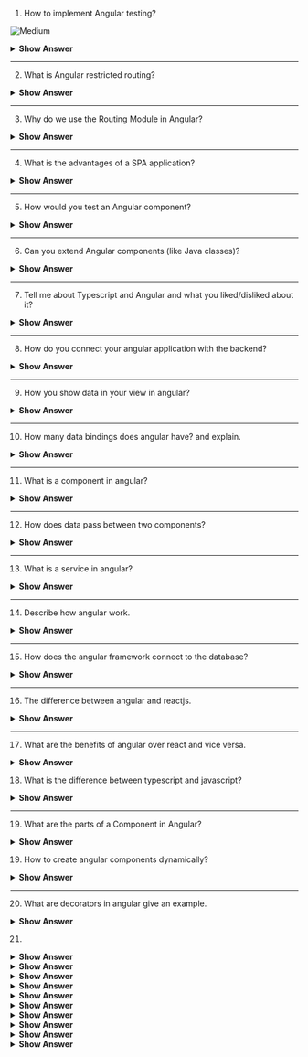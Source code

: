 1. How to implement Angular testing?

![Medium](https://github.com/revaturelabs/interviewquestions/blob/dev/ComplexityTags/Medium%20(2).svg)

<details><summary><b>Show Answer</b></summary>

 <blockquote>
   Angular testing is implemented using Karma and Jasmine.
   
  - The `ng test` command is used to run the tests.
  - Karma checks for `component_name.spec.ts` file to run the tests.
  - Jasmine has inbuilt funtions like `describe()` and `it()` to write tests.
  
  </blockquote>
</details>

---

2. What is Angular restricted routing?
<details><summary><b>Show Answer</b></summary>

 <blockquote>

Angular restricted routing is used to implemenent Autentication and Role based authorization in an application.

 To implement Angular restricted routing, one can use the Angular Router's canActivate guard to check if a user has the necessary permissions to access a particular route. If the user is not authorized, the guard can redirect them to a different route or display an error message.

  </blockquote>
</details>

---

3. Why do we use the Routing Module in Angular?


<details><summary><b>Show Answer</b></summary>

 <blockquote>

 Routing module is used to navigate between different components in an Angular application.

  </blockquote>
</details>

---

4. What is the advantages of a SPA application?

<details><summary><b>Show Answer</b></summary>

SPA (Single Page Application) is a web application that dynamically rewrites a single web page with new data from the server.

### The advantages of using SPA's are:

- **Quick loading time**: Unlike MPA (Multi-page application) HTML page is loaded only once in SPA.
- **fluid user experience**: SPA's provide an experience like a desktop or mobile app.
- **Ease in building feature-rich apps**: Adding new features to a web application is easy in SPA.
- **Less bandwidth use**: SPA's load page only once. So, they consume less bandwidth.

 <blockquote>

  </blockquote>
</details>

---

5. How would you test an Angular component?

<details><summary><b>Show Answer</b></summary>

 <blockquote>

 To test an Angular component, you need have a `component_name.spec.ts` file, write tests for the component's logic and template by using the functions like `describe()` and `it()`, run the tests using `ng test` command, and debug any issues that arise.

  </blockquote>
</details>

---

6. Can you extend Angular components (like Java classes)?


<details><summary><b>Show Answer</b></summary>

 <blockquote>

 Every Angular component has a TypeScript class, which can be extended by other TypeScript classes. So, all the functionalities of a componenet mentioned in the class can be inherited by extending the class.

  </blockquote>
</details>

---

7. Tell me about Typescript and Angular and what you liked/disliked about it?

<details><summary><b>Show Answer</b></summary>

 <blockquote>

 **TypeScript:** TypeScript is a powerful and flexible language that combines the best features of JavaScript with additional features that improve code quality and developer productivity like Optional static typing, Object-oriented programming, Better tooling and editor support, Code readability etc.

 **Angular:** Angular is a framework built on TypeScript.

 Few advantages of Angular are:

 1. Developing Large scale dynamic applications

   - Reusable components make it easier to build and manage complex architecture and dynamic elements.

2. Developing PWAs and SPAs

   - Progressive Web Applications (PWA): A website that is similar to a mobile app is called PWA. The goal of PWA is to blur the gap between native apps and the mobile web.

   - Single Page Application (SPA): A single page application is a web app which is built with multiple components, unlike normal web pages, SPA's are loaded only once and they improve the user experience by avoiding multiple web pages and waiting time to load the webpages.

3. Developing cross-platform applications

   - Angular web apps are compatible with both desktop and mobile.

4. You have a massive project with massive team

   - Many developers can work on the same Angular project without any maintenance and error debugging issues.

  </blockquote>
</details>

---

8. How do you connect your angular application with the backend?


<details><summary><b>Show Answer</b></summary>

 <blockquote>

 The Angular application communicates with the backend using HttpClient Module. The HTTP methods like post, get, delete and patch are used to send a HTTP request to the backend and get the response. Normally these methods are written in a Service which can be injected in any Angular component.

  </blockquote>
</details>

---

9. How you show data in your view in angular?


<details><summary><b>Show Answer</b></summary>

 <blockquote>

The ways to show data in a view are:

**One way binding**

1. Text Interpolations: Text interpolation is a one-way transfer of data from a TypeScript file in a model to an HTML template.
2. Property Binding: The properties of HTML elements in the template can be dynamically modified by transferring data from TypeScript. it is used to set a specific element property.
3. Event Binding: Listens for an element change event. Mostly event binding is used to listen to user actions.

**Two way binding**

Conventionally two-way binding is achieved by combining property binding/text interpolation and event binding, but in Angular, this is achieved by "[()]". Two-way binding is used to listen for events and update values.

**Directives**

Angular comes with built-in directives that allow you to add additional functionality to your HTML elements. Structural directices, attribute directives and component directives are the different types of built-in directives.

  </blockquote>
</details>

---

10. How many data bindings does angular have? and explain.

<details><summary><b>Show Answer</b></summary>

 <blockquote>

 In Angular there are two types of data binding

**One way binding**

1. Text Interpolations: Text interpolation is a one-way transfer of data from a TypeScript file in a model to an HTML template.
2. Property Binding: The properties of HTML elements in the template can be dynamically modified by transferring data from TypeScript. it is used to set a specific element property.
3. Event Binding: Listens for an element change event. Mostly event binding is used to listen to user actions.

**Two way binding**

Conventionally two-way binding is achieved by combining property binding/text interpolation and event binding, but in Angular, this is achieved by "[()]". Two-way binding is used to listen for events and update values.

  </blockquote>
</details>

---

11. What is a component in angular?

<details><summary><b>Show Answer</b></summary>

 <blockquote>

Components are building blocks of Angular applications. `@Component`, is the component decorator which marks the class as an Angular component and provides metadata about how the component works during the runtime.

A component consists of:
1. An HTML template.
2. A CSS selector.
3. Optional CSS Styles applied to the template
4. A TypeScript class that defines the behaviour of the component.

  </blockquote>
</details>

---

12. How does data pass between two components?


<details><summary><b>Show Answer</b></summary>

 <blockquote>

There are multiple ways to pass data betweeen two components in Angular. 

**1. Parent and Child components:**

Angular uses `@Input` and `@Output` decorators to flow data between components. If we have to pass data into a component we use the `@Input` decorator, and if we have to emit the event or data from a component we use the `@Output` decorator with the `EventEmitter` API.

**2. Services:**

A service is a singleton object that can be injected into multiple components. Components can then use the service to retrieve or update data, and the service can keep track of the state of the data.

**3. RxJS**

RxJS is a reactive programming library that can be used in Angular to pass data between components. RxJS provides observable and subscriber patterns that can be used to asynchronously pass data between components.

  </blockquote>
</details>

---

13. What is a service in angular?


<details><summary><b>Show Answer</b></summary>

 <blockquote>

**Service** : A TypeScript class to share data or functionality throughout the application.

Uses of service:

- Code reuse
- Cross-component communication


  </blockquote>
</details>

---

14. Describe how angular work.
<details><summary><b>Show Answer</b></summary>

 <blockquote>

Angular is a framework built on TypeScript. Angular includes:

- A component-based framework to create single-page applications and scalable applications.
- A collection of well-defined libraries that include many features like routing, and client-server management etc.
- Tools to develop, build, test and deploy a front-end application.

  </blockquote>
</details>

---

15. How does the angular framework connect to the database? 

<details><summary><b>Show Answer</b></summary>

 <blockquote>

 Angular application is not directly connected to the database. The Angular application sends HTTP requests to the Backend application which is connected to the database. The backend will perform the necessary operations and provides the response to the Angular applcation.

  </blockquote>
</details>

---

16. The difference between angular and reactjs.

<details><summary><b>Show Answer</b></summary>

 <blockquote>

Angular and React are both popular front-end development frameworks used to build dynamic and interactive web applications. 

The differences between Angular and react:

1. **Language:** Angular is written in TypeScript, a superset of JavaScript that adds static type checking and other features, while React is written in plain JavaScript.

2. **Architecture:** Angular follows a component-based architecture where everything is a component, including services and directives, while React uses a more functional approach where components are defined as functions.

3.  **Data binding:** Angular uses two-way data binding, where changes in the model are automatically reflected in the view and vice versa, while React uses one-way data binding, where data flows from parent components to child components.

4. **Template system:** Angular uses an HTML-based template system with special syntax and directives for dynamic rendering, while React uses a JSX syntax that allows developers to write HTML-like code directly in their JavaScript.

5. **State management:** Angular comes with built-in state management tools like RxJS and ngRx, while React relies on third-party libraries like Redux or the newer Context API for state management.

  </blockquote>
</details>

---

17. What are the benefits of angular over react and vice versa.


<details><summary><b>Show Answer</b></summary>

 <blockquote>

### Benefits of Angular :

- **Comprehensive framework:** Angular is a complete framework that comes with everything you need to build a web application, including routing, state management, and testing tools. This means that developers don't need to spend time choosing and integrating different libraries, making it a good choice for large and complex projects.

- **Strong typing:** Angular is written in TypeScript, a superset of JavaScript that adds static typing and other features to the language. This makes it easier to catch errors at compile time and maintain large codebases.

- **Dependency injection:** Angular's built-in dependency injection system makes it easy to manage dependencies between components and services.

- **Performance:** Angular's change detection mechanism is highly optimized, So it's suitable for large and complex applications.

### Benefits of React:

**Virtual DOM:** React uses a virtual DOM, which is a lightweight representation of the actual DOM. This allows React to efficiently update only the parts of the DOM that have changed, leading to better performance.

**Flexibility:** React is a lightweight library that can be used with other libraries and frameworks. This makes it a good choice for smaller projects and for integrating with existing codebases.

**JSX:** React's use of JSX, a syntax extension that allows you to write HTML-like code in JavaScript, makes it easier to write and read complex UI components.


  </blockquote>
</details>

18. What is the difference between typescript and javascript?
  

<details><summary><b>Show Answer</b></summary>

 <blockquote>

 Few differnces between TypeScript and JavaScript are:

 1. TypeScript is a statically typed language that is a superset of JavaScript. Where as JavaScript is dynamically typed.
 2. TypeScript has type annotations, which help catch errors at compile-time rather than at runtime, making it easier to catch bugs and improve the overall quality of code. 
 3. TypeScript also supports object-oriented programming features such as classes and interfaces. JavaScript is not class based object oriented programming language.



  </blockquote>
</details>

---

19.  What are the parts of a Component in Angular?


<details><summary><b>Show Answer</b></summary>

 <blockquote>

 Components are building blocks of Angular applications.

The parts of the component are:
1. An HTML template.
2. A CSS selector.
3. Optional CSS Styles applied to the template
4. A TypeScript class that defines the behaviour of the component.

  </blockquote>
</details>

19. How to create angular components dynamically?


<details><summary><b>Show Answer</b></summary>

 <blockquote>

 
Loading components during runtime is called Dynamic component loading.

Procedure to load components dynamically

1. Creating and Anchor Directive: 

Before adding components, It is necessary to define an anchor point to tell Angular where to insert components.

2. Loading Components:

Using `<ng-template>` and the Anchor directive selector, you can inform Angular where to dynamically load components.

3. Resolving components:

Using an array of components or by conditions or user actions the components can be loaded dynamically.

  </blockquote>
</details>
 
 ---

20. What are decorators in angular give an example.

<details><summary><b>Show Answer</b></summary>

 <blockquote>
Decorators are a way to annotate and modify classes, properties, and methods. They are used to add metadata and provide additional functionality to classes or class members.
 
There are four types of decorators in Angular:

1. Class Decorators: The class decorator as name imples is used to provide metadata about classes. `@Component` and `@NgModel` are examples of class decorators.
2. Property Decorators: Property decorators are used to decorate the specific properties within the classes. `@Input` and `@Output` are examples for property decorators.
3. Method Decorators: Method Decorator is applied for specific methods within your class with functionality. `@HostListener` is an example for method decorator.
4. Parameter Decorators: Paramater decorators are used for paramaters present in a constructor of a class. `@Inject` is an example for paramater decorator.

  </blockquote>
</details>

21. 

<details><summary><b>Show Answer</b></summary>

 <blockquote>



  </blockquote>
</details>

<details><summary><b>Show Answer</b></summary>

 <blockquote>

  </blockquote>
  
</details>

<details><summary><b>Show Answer</b></summary>

 <blockquote>

  </blockquote>
</details>

<details><summary><b>Show Answer</b></summary>

 <blockquote>

  </blockquote>
</details>

<details><summary><b>Show Answer</b></summary>

 <blockquote>

  </blockquote>
</details>

<details><summary><b>Show Answer</b></summary>

 <blockquote>

  </blockquote>
</details>

<details><summary><b>Show Answer</b></summary>

 <blockquote>

  </blockquote>
</details>

<details><summary><b>Show Answer</b></summary>

 <blockquote>

  </blockquote>
</details>

<details><summary><b>Show Answer</b></summary>

 <blockquote>

  </blockquote>
</details>

<details><summary><b>Show Answer</b></summary>

 <blockquote>

  </blockquote>
</details>
